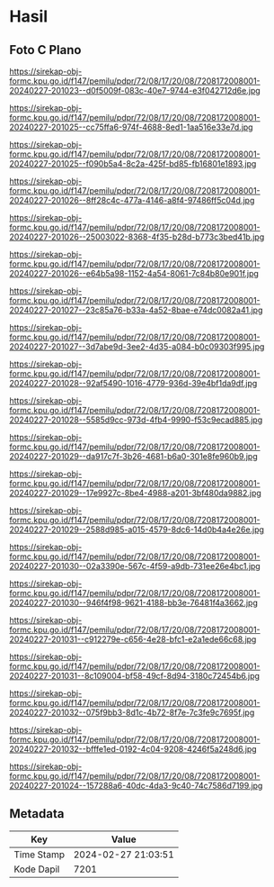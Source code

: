 # Hasil

## Foto C Plano

https://sirekap-obj-formc.kpu.go.id/f147/pemilu/pdpr/72/08/17/20/08/7208172008001-20240227-201023--d0f5009f-083c-40e7-9744-e3f042712d6e.jpg

https://sirekap-obj-formc.kpu.go.id/f147/pemilu/pdpr/72/08/17/20/08/7208172008001-20240227-201025--cc75ffa6-974f-4688-8ed1-1aa516e33e7d.jpg

https://sirekap-obj-formc.kpu.go.id/f147/pemilu/pdpr/72/08/17/20/08/7208172008001-20240227-201025--f090b5a4-8c2a-425f-bd85-fb16801e1893.jpg

https://sirekap-obj-formc.kpu.go.id/f147/pemilu/pdpr/72/08/17/20/08/7208172008001-20240227-201026--8ff28c4c-477a-4146-a8f4-97486ff5c04d.jpg

https://sirekap-obj-formc.kpu.go.id/f147/pemilu/pdpr/72/08/17/20/08/7208172008001-20240227-201026--25003022-8368-4f35-b28d-b773c3bed41b.jpg

https://sirekap-obj-formc.kpu.go.id/f147/pemilu/pdpr/72/08/17/20/08/7208172008001-20240227-201026--e64b5a98-1152-4a54-8061-7c84b80e901f.jpg

https://sirekap-obj-formc.kpu.go.id/f147/pemilu/pdpr/72/08/17/20/08/7208172008001-20240227-201027--23c85a76-b33a-4a52-8bae-e74dc0082a41.jpg

https://sirekap-obj-formc.kpu.go.id/f147/pemilu/pdpr/72/08/17/20/08/7208172008001-20240227-201027--3d7abe9d-3ee2-4d35-a084-b0c09303f995.jpg

https://sirekap-obj-formc.kpu.go.id/f147/pemilu/pdpr/72/08/17/20/08/7208172008001-20240227-201028--92af5490-1016-4779-936d-39e4bf1da9df.jpg

https://sirekap-obj-formc.kpu.go.id/f147/pemilu/pdpr/72/08/17/20/08/7208172008001-20240227-201028--5585d9cc-973d-4fb4-9990-f53c9ecad885.jpg

https://sirekap-obj-formc.kpu.go.id/f147/pemilu/pdpr/72/08/17/20/08/7208172008001-20240227-201029--da917c7f-3b26-4681-b6a0-301e8fe960b9.jpg

https://sirekap-obj-formc.kpu.go.id/f147/pemilu/pdpr/72/08/17/20/08/7208172008001-20240227-201029--17e9927c-8be4-4988-a201-3bf480da9882.jpg

https://sirekap-obj-formc.kpu.go.id/f147/pemilu/pdpr/72/08/17/20/08/7208172008001-20240227-201029--2588d985-a015-4579-8dc6-14d0b4a4e26e.jpg

https://sirekap-obj-formc.kpu.go.id/f147/pemilu/pdpr/72/08/17/20/08/7208172008001-20240227-201030--02a3390e-567c-4f59-a9db-731ee26e4bc1.jpg

https://sirekap-obj-formc.kpu.go.id/f147/pemilu/pdpr/72/08/17/20/08/7208172008001-20240227-201030--946f4f98-9621-4188-bb3e-76481f4a3662.jpg

https://sirekap-obj-formc.kpu.go.id/f147/pemilu/pdpr/72/08/17/20/08/7208172008001-20240227-201031--c912279e-c656-4e28-bfc1-e2a1ede66c68.jpg

https://sirekap-obj-formc.kpu.go.id/f147/pemilu/pdpr/72/08/17/20/08/7208172008001-20240227-201031--8c109004-bf58-49cf-8d94-3180c72454b6.jpg

https://sirekap-obj-formc.kpu.go.id/f147/pemilu/pdpr/72/08/17/20/08/7208172008001-20240227-201032--075f9bb3-8d1c-4b72-8f7e-7c3fe9c7695f.jpg

https://sirekap-obj-formc.kpu.go.id/f147/pemilu/pdpr/72/08/17/20/08/7208172008001-20240227-201032--bfffe1ed-0192-4c04-9208-4246f5a248d6.jpg

https://sirekap-obj-formc.kpu.go.id/f147/pemilu/pdpr/72/08/17/20/08/7208172008001-20240227-201024--157288a6-40dc-4da3-9c40-74c7586d7199.jpg


## Metadata

| Key        | Value               |
| ---------- | ------------------- |
| Time Stamp | 2024-02-27 21:03:51 |
| Kode Dapil | 7201                |



